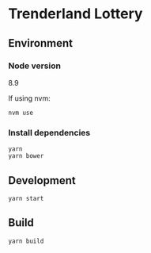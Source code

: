 # Trenderland Lottery

## Environment

### Node version
8.9

If using nvm:
```
nvm use
```

### Install dependencies
```
yarn
yarn bower
```

## Development
```
yarn start
```

## Build
```
yarn build
```
